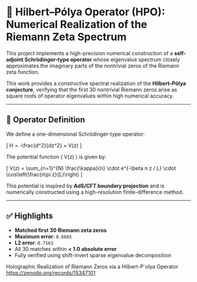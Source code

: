 
# 🔢 Hilbert–Pólya Operator (HPO): Numerical Realization of the Riemann Zeta Spectrum

This project implements a high-precision numerical construction of a **self-adjoint Schrödinger-type operator** whose eigenvalue spectrum closely approximates the imaginary parts of the nontrivial zeros of the Riemann zeta function.

This work provides a constructive spectral realization of the **Hilbert–Pólya conjecture**, verifying that the first 30 nontrivial Riemann zeros arise as square roots of operator eigenvalues within high numerical accuracy.

---

## 🔬 Operator Definition

We define a one-dimensional Schrödinger-type operator:

\[
H = -\frac{d^2}{dz^2} + V(z)
\]

The potential function \( V(z) \) is given by:

\[
V(z) = \sum_{n=1}^{N} \frac{\kappa}{n} \cdot e^{-\beta n z / L} \cdot \cos\left(\frac{n\pi z}{L}\right)
\]

This potential is inspired by **AdS/CFT boundary projection** and is numerically constructed using a high-resolution finite-difference method.

---

## ✅ Highlights

- **Matched first 30 Riemann zeta zeros**
- **Maximum error**: `0.6665`
- **L2 error**: `0.7163`
- All 30 matches within **< 1.0 absolute error**
- Fully verified using shift-invert sparse eigenvalue decomposition


Holographic Realization of Riemann Zeros via a Hilbert-P´olya Operator https://zenodo.org/records/15347101


